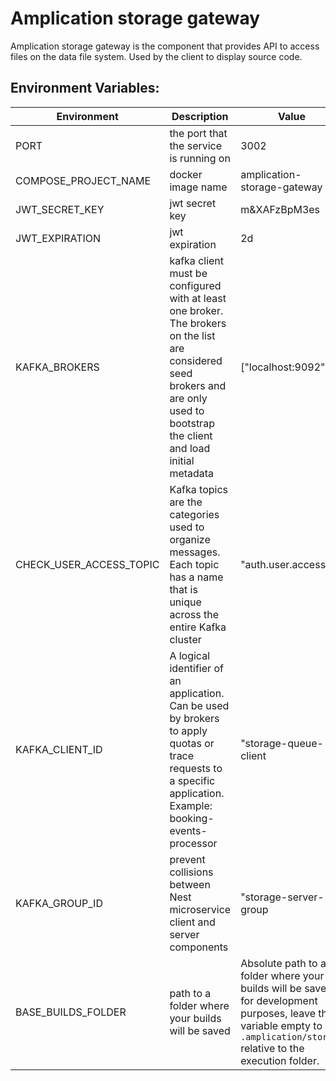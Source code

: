 # Amplication storage gateway

Amplication storage gateway is the component that provides API to access files on the data file system. 
Used by the client to display source code.

## Environment Variables:
| Environment | Description | Value       |
| ----------- | ----------- | ----------- |
| PORT | the port that the service is running on | 3002 |
| COMPOSE_PROJECT_NAME | docker image name | amplication-storage-gateway |
| JWT_SECRET_KEY | jwt secret key | m&XAFzBpM3es |
| JWT_EXPIRATION | jwt expiration | 2d |
| KAFKA_BROKERS | kafka client must be configured with at least one broker. The brokers on the list are considered seed brokers and are only used to bootstrap the client and load initial metadata | ["localhost:9092"] |
| CHECK_USER_ACCESS_TOPIC | Kafka topics are the categories used to organize messages. Each topic has a name that is unique across the entire Kafka cluster | "auth.user.access" |
| KAFKA_CLIENT_ID | A logical identifier of an application. Can be used by brokers to apply quotas or trace requests to a specific application. Example: booking-events-processor | "storage-queue-client |
| KAFKA_GROUP_ID |  prevent collisions between Nest microservice client and server components | "storage-server-group |
| BASE_BUILDS_FOLDER | path to a folder where your builds will be saved | Absolute path to a folder where your builds will be saved for development purposes, leave this variable empty to use `.amplication/storage` relative to the execution folder. |
